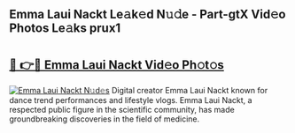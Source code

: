 ## Emma Laui Nackt Le𝚊k𝚎d N𝚞𝚍e - Part-gtX Vid𝚎o Photos Le𝚊ks prux1

# <h2><a href="http://fb6eix.evod.top/?m=Emma+Laui+Nackt">🔗 👉🔴 Emma Laui Nackt Vid𝚎o Ph𝚘t𝚘s</a></h2>

[![Emma Laui Nackt N𝚞d𝚎s](https://i.imgur.com/8V9OHl7.gif)](http://fb6eix.evod.top/?m=Emma+Laui+Nackt)
Digital creator Emma Laui Nackt known for dance trend performances and lifestyle vlogs. Emma Laui Nackt, a respected public figure in the scientific community, has made groundbreaking discoveries in the field of medicine. 
